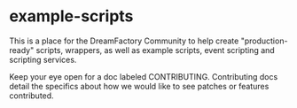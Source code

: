 # example-scripts

This is a place for the DreamFactory Community to help create "production-ready" scripts, wrappers, as well as example scripts, event scripting and scripting services.

Keep your eye open for a doc labeled CONTRIBUTING. Contributing docs detail the specifics about how we would like to see patches or features contributed.


